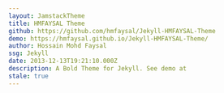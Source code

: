```yaml
---
layout: JamstackTheme
title: HMFAYSAL Theme
github: https://github.com/hmfaysal/Jekyll-HMFAYSAL-Theme
demo: https://hmfaysal.github.io/Jekyll-HMFAYSAL-Theme/
author: Hossain Mohd Faysal
ssg: Jekyll
date: 2013-12-13T19:21:10.000Z
description: A Bold Theme for Jekyll. See demo at
stale: true
---
```


